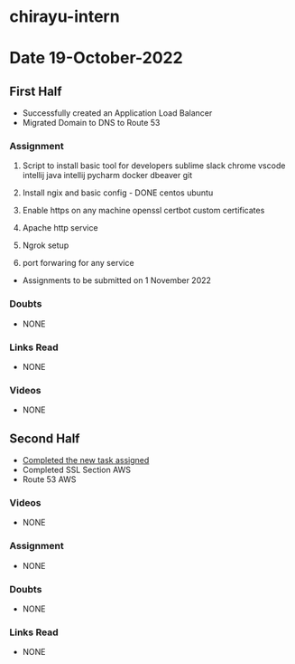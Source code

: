 # chirayu-intern



# Date 19-October-2022

## First Half

- Successfully created an Application Load Balancer 
- Migrated Domain to DNS to Route 53 

### Assignment
  1. Script to install basic tool for developers
     sublime
     slack
     chrome
     vscode
     intellij java
     intellij pycharm
     docker
     dbeaver
     git
2. Install ngix and basic config - DONE 
   centos
   ubuntu

3. Enable https on any machine
   openssl
   certbot
   custom certificates

4. Apache http service

5. Ngrok setup

6. port forwaring for any service

- Assignments to be submitted on 1 November 2022

### Doubts

- NONE
### Links Read
- NONE
### Videos
 
- NONE
## Second Half
  - [Completed the new task assigned](https://docs.google.com/document/d/1sbYvuX8JLVEcvBvPuRsGDeO7pTBkeXHbmp8NklwM7-Q/edit#heading=h.dyfqiq394zad) 
- Completed SSL Section AWS 
- Route 53 AWS
### Videos
      
- NONE
### Assignment

- NONE 

### Doubts

- NONE 
### Links Read

- NONE                     